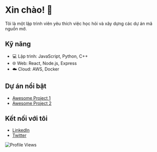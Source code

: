 # Xin chào! 👋

Tôi là một lập trình viên yêu thích việc học hỏi và xây dựng các dự án mã nguồn mở.

## Kỹ năng
- 💻 Lập trình: JavaScript, Python, C++
- 🌐 Web: React, Node.js, Express
- ☁️ Cloud: AWS, Docker

## Dự án nổi bật
- [Awesome Project 1](https://github.com/example/awesome-project-1)
- [Awesome Project 2](https://github.com/example/awesome-project-2)

## Kết nối với tôi
- [LinkedIn](https://linkedin.com/in/yourprofile)
- [Twitter](https://twitter.com/yourprofile)

![Profile Views](https://komarev.com/ghpvc/?username=yourusername&color=green)
